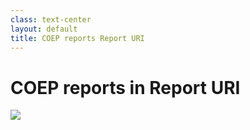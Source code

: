 ```yaml
---
class: text-center
layout: default
title: COEP reports Report URI
---
```

<h1>COEP reports in Report URI</h1>

<Transform scale="0.95">

<img src="/coep-reports-report-uri.png" class="w-90% m-auto" />

</Transform>
